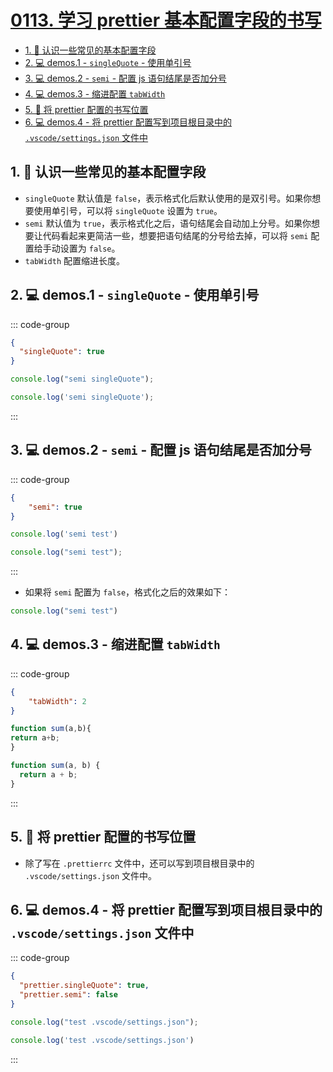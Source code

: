 # [0113. 学习 prettier 基本配置字段的书写](https://github.com/tnotesjs/TNotes.javascript/tree/main/notes/0113.%20%E5%AD%A6%E4%B9%A0%20prettier%20%E5%9F%BA%E6%9C%AC%E9%85%8D%E7%BD%AE%E5%AD%97%E6%AE%B5%E7%9A%84%E4%B9%A6%E5%86%99)

<!-- region:toc -->

- [1. 📒 认识一些常见的基本配置字段](#1--认识一些常见的基本配置字段)
- [2. 💻 demos.1 - `singleQuote` - 使用单引号](#2--demos1---singlequote---使用单引号)
- [3. 💻 demos.2 - `semi` - 配置 js 语句结尾是否加分号](#3--demos2---semi---配置-js-语句结尾是否加分号)
- [4. 💻 demos.3 - 缩进配置 `tabWidth`](#4--demos3---缩进配置-tabwidth)
- [5. 📒 将 prettier 配置的书写位置](#5--将-prettier-配置的书写位置)
- [6. 💻 demos.4 - 将 prettier 配置写到项目根目录中的 `.vscode/settings.json` 文件中](#6--demos4---将-prettier-配置写到项目根目录中的-vscodesettingsjson-文件中)

<!-- endregion:toc -->

## 1. 📒 认识一些常见的基本配置字段

- `singleQuote` 默认值是 `false`，表示格式化后默认使用的是双引号。如果你想要使用单引号，可以将 `singleQuote` 设置为 `true`。
- `semi` 默认值为 `true`，表示格式化之后，语句结尾会自动加上分号。如果你想要让代码看起来更简洁一些，想要把语句结尾的分号给去掉，可以将 `semi` 配置给手动设置为 `false`。
- `tabWidth` 配置缩进长度。

## 2. 💻 demos.1 - `singleQuote` - 使用单引号

::: code-group

```json [.prettierrc]
{
  "singleQuote": true
}
```

```js [测试文件内容]
console.log("semi singleQuote");
```

```js [格式化之后的效果]
console.log('semi singleQuote');
```

:::

## 3. 💻 demos.2 - `semi` - 配置 js 语句结尾是否加分号

::: code-group

```json [.prettierrc]
{
    "semi": true
}
```

```js [测试文件内容]
console.log('semi test')
```

```js [格式化之后的效果]
console.log("semi test");
```

:::

- 如果将 `semi` 配置为 `false`，格式化之后的效果如下：

```js
console.log("semi test")
```

## 4. 💻 demos.3 - 缩进配置 `tabWidth`

::: code-group

```json [.prettierrc]
{
    "tabWidth": 2
}
```

```js [格式化前]
function sum(a,b){
return a+b;
}
```


```js [格式化后]
function sum(a, b) {
  return a + b;
}
```

:::

## 5. 📒 将 prettier 配置的书写位置

- 除了写在 `.prettierrc` 文件中，还可以写到项目根目录中的 `.vscode/settings.json` 文件中。

## 6. 💻 demos.4 - 将 prettier 配置写到项目根目录中的 `.vscode/settings.json` 文件中

::: code-group

```json [.vscode/settings.json]
{
  "prettier.singleQuote": true,
  "prettier.semi": false
}
```

```js [格式化前]
console.log("test .vscode/settings.json");
```

```js [格式化后]
console.log('test .vscode/settings.json')
```

:::
